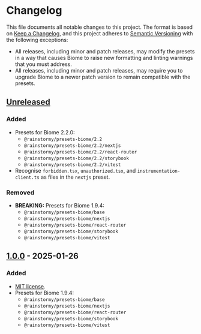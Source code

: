 # Changelog

This file documents all notable changes to this project. The format is based
on [Keep a Changelog](https://keepachangelog.com/en/1.1.0), and this project
adheres to [Semantic Versioning](https://semver.org/spec/v2.0.0.html) with the
following exceptions:

- All releases, including minor and patch releases, may modify the presets in a
  way that causes Biome to raise new formatting and linting warnings that you
  must address.
- All releases, including minor and patch releases, may require you to upgrade
  Biome to a newer patch version to remain compatible with the presets.

## [Unreleased]
### Added
- Presets for Biome 2.2.0:
  - `@rainstormy/presets-biome/2.2`
  - `@rainstormy/presets-biome/2.2/nextjs`
  - `@rainstormy/presets-biome/2.2/react-router`
  - `@rainstormy/presets-biome/2.2/storybook`
  - `@rainstormy/presets-biome/2.2/vitest`
- Recognise `forbidden.tsx`, `unauthorized.tsx`, and `instrumentation-client.ts` as files in the `nextjs` preset.

### Removed
- **BREAKING:** Presets for Biome 1.9.4:
  - `@rainstormy/presets-biome/base`
  - `@rainstormy/presets-biome/nextjs`
  - `@rainstormy/presets-biome/react-router`
  - `@rainstormy/presets-biome/storybook`
  - `@rainstormy/presets-biome/vitest`

## [1.0.0] - 2025-01-26
### Added
- [MIT license](https://choosealicense.com/licenses/mit).
- Presets for Biome 1.9.4:
  - `@rainstormy/presets-biome/base`
  - `@rainstormy/presets-biome/nextjs`
  - `@rainstormy/presets-biome/react-router`
  - `@rainstormy/presets-biome/storybook`
  - `@rainstormy/presets-biome/vitest`

[unreleased]: https://github.com/rainstormy/presets-biome/compare/v1.0.0...HEAD
[1.0.0]: https://github.com/rainstormy/presets-biome/releases/tag/v1.0.0
